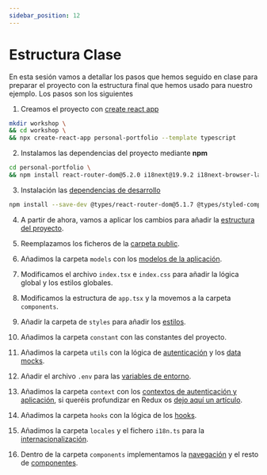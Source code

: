 ```yaml
---
sidebar_position: 12
---
```


# Estructura Clase

En esta sesión vamos a detallar los pasos que hemos seguido en clase para preparar el proyecto con la estructura final que hemos usado para nuestro ejemplo. Los pasos son los siguientes

1. Creamos el proyecto con [create react app](https://www.google.com/search?client=safari&rls=en&q=create+react+app&ie=UTF-8&oe=UTF-8)

```bash
mkdir workshop \
&& cd workshop \
&& npx create-react-app personal-portfolio --template typescript
```

2. Instalamos las dependencias del proyecto mediante **npm**

```bash
cd personal-portfolio \
&& npm install react-router-dom@5.2.0 i18next@19.9.2 i18next-browser-languagedetector@6.0.1 react-i18next@11.8.10  jwt-decode@3.1.2 react-helmet-async@1.3.0 lottie-react@2.3.1 styled-components@5.2.1
```

3. Instalación las [dependencias de desarrollo](https://docs.npmjs.com/specifying-dependencies-and-devdependencies-in-a-package-json-file)

```bash
npm install --save-dev @types/react-router-dom@5.1.7 @types/styled-components@5.1.7 @types/react-i18next@8.1.0 
```

4. A partir de ahora, vamos a aplicar los cambios para añadir la [estructura del proyecto](./scaffolding).

5. Reemplazamos los ficheros de la [carpeta public](./scaffolding#carpeta-public).

6. Añadimos la carpeta `models` con los [modelos de la aplicación](./models).

7. Modificamos el archivo `index.tsx` e `index.css` para añadir la lógica global y los estilos globales.

8. Modificamos la estructura de `app.tsx` y la movemos a la carpeta `components`.

9. Añadir la carpeta de `styles` para añadir los [estilos](./style).

10. Añadimos la carpeta `constant` con las constantes del proyecto.

11. Añadimos la carpeta `utils` con la lógica de [autenticación](./authentication) y los [data mocks](./mocks).

12. Añadir el archivo `.env` para las [variables de entorno](https://create-react-app.dev/docs/adding-custom-environment-variables/).

13. Añadimos la carpeta `context` con los [contextos de autenticación y aplicación](./context), si queréis profundizar en Redux os [dejo aquí un artículo](https://dev.to/lucferbux/introduccion-a-redux-1mi3).

14. Añadimos la carpeta `hooks` con la lógica de los [hooks](./hooks).

15. Añadimos la carpeta `locales` y el fichero `i18n.ts` para la [internacionalización](./i18n).

16. Dentro de la carpeta `components` implementamos la [navegación](./navigation) y el resto de [componentes](./components).